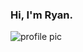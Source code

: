 ### Hi, I'm Ryan.

<img style="position: absolute;" src="https://avatars3.githubusercontent.com/u/10540084?s=460&v=4" alt="profile pic">

<!--<ul>
  {% for post in site.posts %}
    <li>
      <a href="{{ post.url }}">{{ post.title }}</a>
      <p>{{ post.content }}</p>
    </li>
  {% endfor %}
</ul> -->
